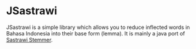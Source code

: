 JSastrawi
=========

JSastrawi is a simple library which allows you to reduce inflected words in Bahasa Indonesia into their base form (lemma).
It is mainly a java port of [Sastrawi Stemmer](https://github.com/sastrawi/sastrawi).


